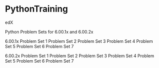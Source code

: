 # PythonTraining
edX

Python Problem Sets for 6.00.1x and 6.00.2x

6.00.1x
Problem Set 1
Problem Set 2
Problem Set 3
Problem Set 4
Problem Set 5
Problem Set 6
Problem Set 7


6.00.2x
Problem Set 1
Problem Set 2
Problem Set 3
Problem Set 4
Problem Set 5
Problem Set 6
Problem Set 7
